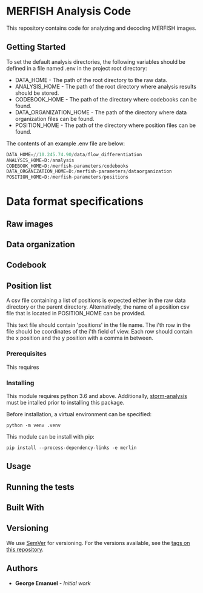 # MERFISH Analysis Code

This repository contains code for analyzing and decoding MERFISH images.

## Getting Started

To set the default analysis directories, the following variables should be defined in a file named .env in the project root directory:

- DATA\_HOME - The path of the root directory to the raw data.
- ANALYSIS\_HOME - The path of the root directory where analysis results should be stored.
- CODEBOOK\_HOME - The path of the directory where codebooks can be found.
- DATA\_ORGANIZATION\_HOME - The path of the directory where data organization files can be found.
- POSITION\_HOME - The path of the directory where position files can be found.

The contents of an example .env file are below:


```python
DATA_HOME=//10.245.74.90/data/flow_differentiation
ANALYSIS_HOME=D:/analysis
CODEBOOK_HOME=D:/merfish-parameters/codebooks
DATA_ORGANIZATION_HOME=D:/merfish-parameters/dataorganization
POSITION_HOME=D:/merfish-parameters/positions
```

# Data format specifications

## Raw images

## Data organization

## Codebook

## Position list

A csv file containing a list of positions is expected either in the raw data directory or the parent directory. Alternatively, the name of a position csv file that is located in POSITION\_HOME can be provided.

 This text file should contain 'positions' in the file name. The i'th row in the file should be coordinates of the i'th field of view. Each row should contain the x position and the y position with a comma in between.

### Prerequisites

This requires 

### Installing

This module requires python 3.6 and above. Additionally, [storm-analysis](https://github.com/ZhuangLab/storm-analysis) must be intalled prior to installing this  package.

Before installation, a virtual environment can be specified:

```
python -m venv .venv
```

This module can be install with pip:

```
pip install --process-dependency-links -e merlin
```

## Usage

## Running the tests


## Built With

## Versioning

We use [SemVer](http://semver.org/) for versioning. For the versions available, see the [tags on this repository](https://github.com/your/project/tags). 

## Authors

* **George Emanuel** - *Initial work* 

